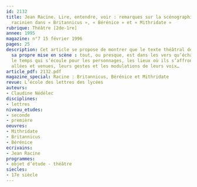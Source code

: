 ```yaml
---
id: 2132
title: Jean Racine. Lire, entendre, voir : remarques sur la scénographie du texte
  racinien dans « Britannicus », « Bérénice » et « Mithridate »
rubrique: Théâtre [2de-1re]
annee: 1995
magazine: n°7 15 février 1996
pages: 25
description: Cet article se propose de montrer que le texte théâtral de Racine assume
  sa propre mise en scène : tout, ou presque, est dans les vers qu’échangent les acteurs,
  le temps qui s’écoule pour les personnages, les lieux où ils s’affrontent, leurs
  allées et venues, leurs gestes et les modulations de leurs voix…
article_pdf: 2132.pdf
magazine_special: Racine : Britannicus, Bérénice et Mithridate
revue: L’école des lettres des lycées
auteurs:
- Claudine Nédélec
disciplines:
- lettres
niveau_etudes:
- seconde
- première
oeuvres:
- Mithridate
- Britannicus
- Bérénice
ecrivains:
- Jean Racine
programmes:
- objet d’étude - théâtre
siecles:
- 17e siècle
---
```

